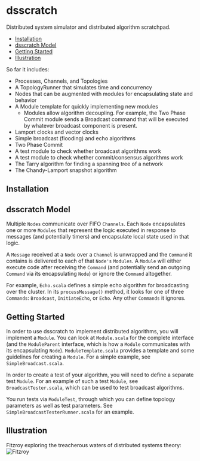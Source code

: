 # dsscratch

Distributed system simulator and distributed algorithm scratchpad.

* [Installation](#installation)
* [dsscratch Model](#dsscratch-model)
* [Getting Started](#getting-started)
* [Illustration](#illustraction)

So far it includes:  
* Processes, Channels, and Topologies  
* A TopologyRunner that simulates time and concurrency
* Nodes that can be augmented with modules for encapsulating state and behavior 
* A Module template for quickly implementing new modules
  * Modules allow algorithm decoupling. For example, the Two Phase Commit
    module sends a Broadcast command that will be executed by whatever
    broadcast component is present.
* Lamport clocks and vector clocks  
* Simple broadcast (flooding) and echo algorithms
* Two Phase Commit
* A test module to check whether broadcast algorithms work
* A test module to check whether commit/consensus algorithms work
* The Tarry algorithm for finding a spanning tree of a network  
* The Chandy-Lamport snapshot algorithm  

## Installation

## dsscratch Model

Multiple `Nodes` communicate over FIFO `Channels`. Each `Node` encapsulates one or more `Modules` that represent the logic executed in response to messages (and potentially timers) and encapsulate local state used in that logic. 

A `Message` received at a `Node` over a `Channel` is unwrapped and the `Command` it contains is delivered to each of that `Node's` `Modules`. A `Module` will either execute code after receiving the `Command` (and potentially send an outgoing `Command` via its encapsulating `Node`) or ignore the `Command` altogether.

For example, `Echo.scala` defines a simple echo algorithm for broadcasting over the cluster. In its `processMessage()` method, it looks for one of three `Commands`: `Broadcast`, `InitiateEcho`, or `Echo`. Any other `Commands` it ignores.

## Getting Started

In order to use dsscratch to implement distributed algorithms, you will implement
a `Module`. You can look at `Module.scala` for the complete interface (and the
`ModuleParent` interface, which is how a `Module` communicates with its encapsulating `Node`). `ModuleTemplate.scala` provides a template and some guidelines for creating a `Module`. For a simple example, see 
`SimpleBroadcast.scala`.

In order to create a test of your algorithm, you will need to define a separate
test `Module`. For an example of such a test `Module`, see 
`BroadcastTester.scala`, which can be used to test broadcast algorithms.

You run tests via `ModuleTest`, through which you can define topology parameters as well as test parameters. See `SimpleBroadcastTesterRunner.scala`
for an example.

## Illustration

Fitzroy exploring the treacherous waters of distributed systems theory:
![Fitzroy](/images/fitzroy.gif?raw=true "Fitzroy")
